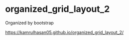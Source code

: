 # organized_grid_layout_2
Organized by bootstrap







https://kamrulhasan05.github.io/organized_grid_layout_2/
